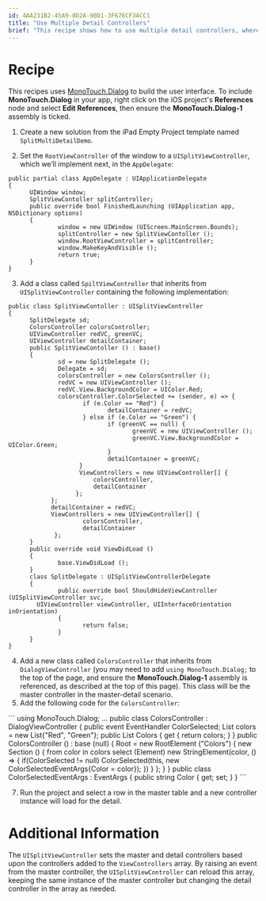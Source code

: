 ```yaml
---
id: 4AA231B2-45A9-8D2A-90D1-3F676CF3ACC1
title: "Use Multiple Detail Controllers"
brief: "This recipe shows how to use multiple detail controllers, where the controller that is loaded changes based upon the row that is selected in the master controller’s table."
---
```



# Recipe

This recipes uses [MonoTouch.Dialog](/guides/ios/user_interface/monotouch.dialog/)
to build the user interface. To include **MonoTouch.Dialog** in your app,
right click on the iOS project's **References** node and select **Edit References**,
then ensure the **MonoTouch.Dialog-1** assembly is ticked.

<ol>
  <li>Create a new solution from the iPad Empty Project template named <code>SplitMultiDetailDemo</code>.</li>
</ol>

<ol start="2">
  <li>Set the <code>RootViewController</code> of the window to a <code>UISplitViewController</code>, which we’ll implement next, in the <code>AppDelegate</code>:</li>
</ol>

```
public partial class AppDelegate : UIApplicationDelegate
{
      UIWindow window;
      SplitViewContoller splitController;
      public override bool FinishedLaunching (UIApplication app, NSDictionary options)
      {
              window = new UIWindow (UIScreen.MainScreen.Bounds);
              splitController = new SplitViewContoller ();
              window.RootViewController = splitController;
              window.MakeKeyAndVisible ();
              return true;
      }
}
```

<ol start="3">
  <li>Add a class called <code>SpiltViewController</code> that inherits from <code>UISplitViewController</code> containing the following implementation:</li>
</ol>

```
public class SplitViewContoller : UISplitViewController
{
      SplitDelegate sd;
      ColorsController colorsController;
      UIViewController redVC, greenVC;
      UIViewController detailContainer;
      public SplitViewContoller () : base()
      {
              sd = new SplitDelegate ();
              Delegate = sd;
              colorsController = new ColorsController ();
              redVC = new UIViewController ();
              redVC.View.BackgroundColor = UIColor.Red;
              colorsController.ColorSelected += (sender, e) => {
                     if (e.Color == "Red") {
                            detailContainer = redVC;
                     } else if (e.Color == "Green") {
                            if (greenVC == null) {
                                   greenVC = new UIViewController ();
                                   greenVC.View.BackgroundColor = UIColor.Green;
                            }
                            detailContainer = greenVC;
                    }
                    ViewControllers = new UIViewController[] {
                        colorsController,
                        detailContainer
                   };
            };
            detailContainer = redVC;
            ViewControllers = new UIViewController[] {
                     colorsController,
                     detailContainer
             };
      }
      public override void ViewDidLoad ()
      {
              base.ViewDidLoad ();
      }
      class SplitDelegate : UISplitViewControllerDelegate
      {
              public override bool ShouldHideViewController (UISplitViewController svc,
        UIViewController viewController, UIInterfaceOrientation inOrientation)
              {
                     return false;
              }
      }
}
```

<ol start="4">
  <li>Add a new class called <code>ColorsController</code> that inherits from <code>DialogViewController</code>
  (you may need to add <code>using MonoTouch.Dialog;</code> to the top of the page, and ensure the
  <b>MonoTouch.Dialog-1</b> assembly is referenced, as described at the top of this page).
  This class will be the master controller in the master-detail scenario.</li>
  <li>Add the following code for the <code>ColorsController</code>:</li>
</ol>
```
using MonoTouch.Dialog;
...
public class ColorsController : DialogViewController
{
      public event EventHandler<ColorSelectedEventArgs> ColorSelected;
      List<string> colors = new List<string>{"Red", "Green"};
      public List<string> Colors {
              get {
                     return colors;
              }
      }
      public ColorsController () : base (null)
      {
              Root = new RootElement ("Colors") {
        new Section () {
            from color in colors
                select (Element) new StringElement(color, () => {
                    if(ColorSelected != null)
                        ColorSelected(this, new ColorSelectedEventArgs{Color = color});
                })
        }
    };
      }
}
public class ColorSelectedEventArgs : EventArgs
{
      public string Color { get; set; }
}
```

<ol start="7">
  <li>Run the project and select a row in the master table and a new controller instance will load for the detail.</li>
</ol>

 <a name="Additional_Information" class="injected"></a>


# Additional Information

The `UISplitViewController` sets the master and detail controllers
based upon the controllers added to the `ViewControllers` array. By
raising an event from the master controller, the `UISplitViewController` can reload this array, keeping the same instance of the master controller but changing the detail controller in the array as needed.

